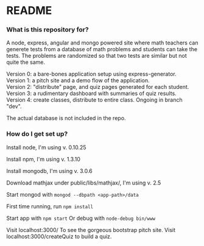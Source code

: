 # README #

### What is this repository for? ###

A node, express, angular and mongo powered site where math teachers can generete tests from a database of math problems and students can take the tests. The problems are randomized so that two tests are similar but not quite the same. 

Version 0: a bare-bones application setup using express-generator.  
Version 1: a pitch site and a demo flow of the application.  
Version 2: "distribute" page, and quiz pages generated for each student.  
Version 3: a rudimentary dashboard with summaries of quiz results.  
Version 4: create classes, distribute to entire class. Ongoing in branch "dev".

The actual database is not included in the repo.

### How do I get set up? ###

Install node, I'm using v. 0.10.25

Install npm, I'm using v. 1.3.10

Install mongodb, I'm using v. 3.0.6

Download mathjax under public/libs/mathjax/, I'm using v. 2.5

Start mongod with `mongod --dbpath <app-path>/data`

First time running, run `npm install`

Start app with `npm start`
Or debug with `node-debug bin/www`

Visit localhost:3000/ To see the gorgeous bootstrap pitch site. 
Visit localhost:3000/createQuiz to build a quiz.